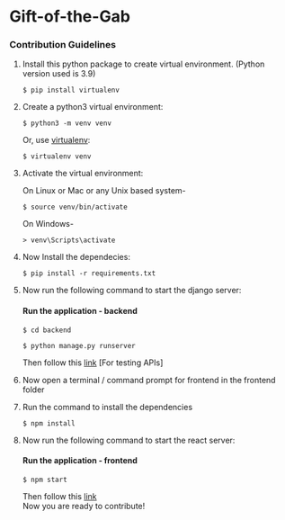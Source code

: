 # Gift-of-the-Gab
### Contribution Guidelines

1. Install this python package to create virtual environment. (Python version used is 3.9)
    ```
    $ pip install virtualenv
    ```
2. Create a python3 virtual environment: 

    ```
    $ python3 -m venv venv
    ```

    Or, use [virtualenv](https://virtualenv.pypa.io/en/latest/installation.html):

    ```
    $ virtualenv venv
    ```
    
3. Activate the virtual environment:

    On Linux or Mac or any Unix based system-
    
    ```
    $ source venv/bin/activate
    ```
    
    On Windows-
    ```
    > venv\Scripts\activate
    ```
4. Now Install the dependecies:

    ```
    $ pip install -r requirements.txt
    ```
5. Now run the following command to start the django server:

    #### Run the application - backend
    ```
    $ cd backend
    ```

    ```
    $ python manage.py runserver
    ```

    Then follow this [link](http://127.0.0.1:8000/) [For testing APIs]
6. Now open a terminal / command prompt for frontend in the frontend folder
7. Run the command to install the dependencies

    ```
    $ npm install
    ```
8. Now run the following command to start the react server:

    #### Run the application - frontend

    ```
    $ npm start
    ```
    Then follow this [link](http://localhost:3000/)
    <br>
 Now you are ready to contribute!
